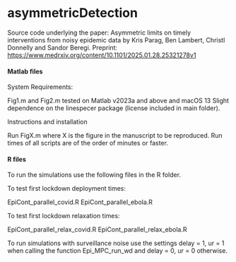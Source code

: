# asymmetricDetection
Source code underlying the paper: 
Asymmetric limits on timely interventions from noisy epidemic data by Kris Parag, Ben Lambert, Christl Donnelly and Sandor Beregi.
Preprint: https://www.medrxiv.org/content/10.1101/2025.01.28.25321278v1

#### Matlab files

System Requirements:

Fig1.m and Fig2.m tested on Matlab v2023a and above and macOS 13
Slight dependence on the linespecer package (license included in main folder).


Instructions and installation

Run FigX.m where X is the figure in the manuscript to be reproduced.
Run times of all scripts are of the order of minutes or faster.

#### R files

To run the simulations use the following files in the R folder.

To test first lockdown deployment times:

EpiCont_parallel_covid.R
EpiCont_parallel_ebola.R
	
To test first lockdown relaxation times:
	
EpiCont_parallel_relax_covid.R
EpiCont_parallel_relax_ebola.R

To run simulations with surveillance noise use the settings delay = 1, ur = 1 when calling the function Epi_MPC_run_wd
and delay = 0, ur = 0 otherwise.


